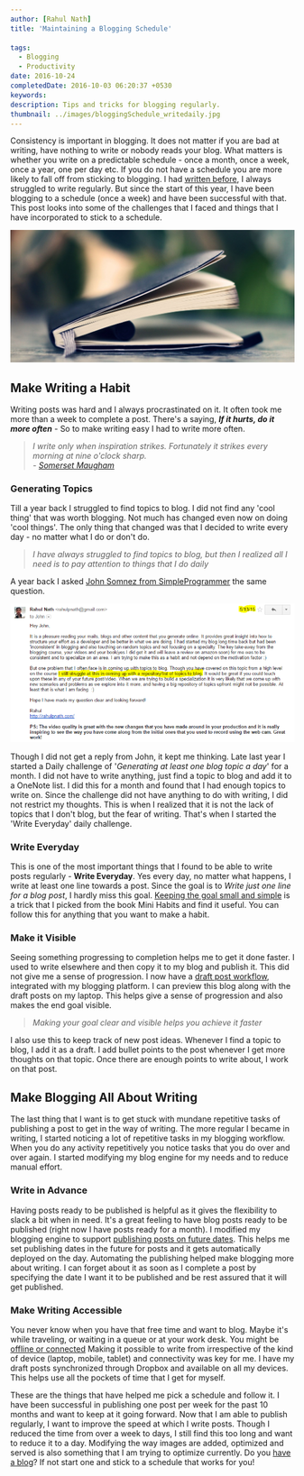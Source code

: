 ```yaml
---
author: [Rahul Nath]
title: 'Maintaining a Blogging Schedule'
  
tags:
  - Blogging
  - Productivity
date: 2016-10-24
completedDate: 2016-10-03 06:20:37 +0530
keywords:
description: Tips and tricks for blogging regularly.
thumbnail: ../images/bloggingSchedule_writedaily.jpg
---
```


Consistency is important in blogging. It does not matter if you are bad at writing, have nothing to write or nobody reads your blog. What matters is whether you write on a predictable schedule - once a month, once a week, once a year, one per day etc. If you do not have a schedule you are more likely to fall off from sticking to blogging. I had [written before](http://www.rahulpnath.com/blog/own-your-urls/), I always struggled to write regularly. But since the start of this year, I have been blogging to a schedule (once a week) and have been successful with that. This post looks into some of the challenges that I faced and things that I have incorporated to stick to a schedule.

[![Make writing a habit - write daily](../images/bloggingSchedule_writedaily.jpg)](https://www.flickr.com/photos/12389767@N04/3097124543/")

## Make Writing a Habit

Writing posts was hard and I always procrastinated on it. It often took me more than a week to complete a post. There's a saying, **_If it hurts, do it more often_** - So to make writing easy I had to write more often.

> _I write only when inspiration strikes. Fortunately it strikes every morning at nine o'clock sharp._             
> _- [Somerset Maugham](http://www.goodreads.com/quotes/302963-i-write-only-when-inspiration-strikes-fortunately-it-strikes-every)_

### **Generating Topics**

Till a year back I struggled to find topics to blog. I did not find any 'cool thing' that was worth blogging. Not much has changed even now on doing 'cool things'. The only thing that changed was that I decided to write every day - no matter what I do or don't do.

> _I have always struggled to find topics to blog, but then I realized all I need is to pay attention to things that I do daily_

A year back I asked [John Somnez from SimpleProgrammer](https://simpleprogrammer.com/about-simple-programmer/) the same question.

<img  alt="email to John Somnez (SimpleProgrammer) on finding a blogging schedule" src="../images/bloggingSchedule_john_email.png"/>

Though I did not get a reply from John, it kept me thinking. Late last year I started a Daily challenge of '_Generating at least one blog topic a day_' for a month. I did not have to write anything, just find a topic to blog and add it to a OneNote list. I did this for a month and found that I had enough topics to write on. Since the challenge did not have anything to do with writing, I did not restrict my thoughts. This is when I realized that it is not the lack of topics that I don't blog, but the fear of writing. That's when I started the 'Write Everyday' daily challenge.

### **Write Everyday**

This is one of the most important things that I found to be able to write posts regularly - **Write Everyday**. Yes every day, no matter what happens, I write at least one line towards a post. Since the goal is to _Write just one line for a blog post_, I hardly miss this goal. [Keeping the goal small and simple](http://www.rahulpnath.com/blog/morning_routine/) is a trick that I picked from the book Mini Habits and find it useful. You can follow this for anything that you want to make a habit.

### **Make it Visible**

Seeing something progressing to completion helps me to get it done faster. I used to write elsewhere and then copy it to my blog and publish it. This did not give me a sense of progression. I now have a [draft post workflow](/blog/optimizing-octopress-workflow-for-new-posts/), integrated with my blogging platform. I can preview this blog along with the draft posts on my laptop. This helps give a sense of progression and also makes the end goal visible.

> _Making your goal clear and visible helps you achieve it faster_

I also use this to keep track of new post ideas. Whenever I find a topic to blog, I add it as a draft. I add bullet points to the post whenever I get more thoughts on that topic. Once there are enough points to write about, I work on that post.

## Make Blogging All About Writing

The last thing that I want is to get stuck with mundane repetitive tasks of publishing a post to get in the way of writing. The more regular I became in writing, I started noticing a lot of repetitive tasks in my blogging workflow. When you do any activity repetitively you notice tasks that you do over and over again. I started modifying my blog engine for my needs and to reduce manual effort.

### **Write in Advance**

Having posts ready to be published is helpful as it gives the flexibility to slack a bit when in need. It's a great feeling to have blog posts ready to be published (right now I have posts ready for a month). I modified my blogging engine to support [publishing posts on future dates](/blog/automatic_deployment_of_future_posts_with_octopress). This helps me set publishing dates in the future for posts and it gets automatically deployed on the day. Automating the publishing helped make blogging more about writing. I can forget about it as soon as I complete a post by specifying the date I want it to be published and be rest assured that it will get published.

### **Make Writing Accessible**

You never know when you have that free time and want to blog. Maybe it's while traveling, or waiting in a queue or at your work desk. You might be [offline or connected](/blog/staying-productive-offline) Making it possible to write from irrespective of the kind of device (laptop, mobile, tablet) and connectivity was key for me. I have my draft posts synchronized through Dropbox and available on all my devices. This helps use all the pockets of time that I get for myself.

These are the things that have helped me pick a schedule and follow it. I have been successful in publishing one post per week for the past 10 months and want to keep at it going forward. Now that I am able to publish regularly, I want to improve the speed at which I write posts. Though I reduced the time from over a week to days, I still find this too long and want to reduce it to a day. Modifying the way images are added, optimized and served is also something that I am trying to optimize currently. Do you [have a blog](http://www.rahulpnath.com/blog/own-your-urls/)? If not start one and stick to a schedule that works for you!
